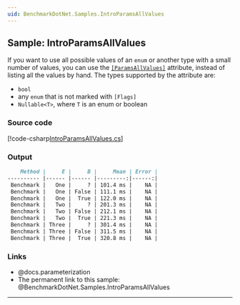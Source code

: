 ```yaml
---
uid: BenchmarkDotNet.Samples.IntroParamsAllValues
---
```


## Sample: IntroParamsAllValues

If you want to use all possible values of an `enum` or another type with a small number of values, you can use the [`[ParamsAllValues]`](xref:BenchmarkDotNet.Attributes.ParamsAllValuesAttribute) attribute, instead of listing all the values by hand. The types supported by the attribute are:

* `bool`
* any `enum` that is not marked with `[Flags]`
* `Nullable<T>`, where `T` is an enum or boolean

### Source code

[!code-csharp[IntroParamsAllValues.cs](../../../samples/BenchmarkDotNet.Samples/IntroParamsAllValues.cs)]

### Output

```markdown
    Method |     E |     B |     Mean | Error |
---------- |------ |------ |---------:|------:|
 Benchmark |   One |     ? | 101.4 ms |    NA |
 Benchmark |   One | False | 111.1 ms |    NA |
 Benchmark |   One |  True | 122.0 ms |    NA |
 Benchmark |   Two |     ? | 201.3 ms |    NA |
 Benchmark |   Two | False | 212.1 ms |    NA |
 Benchmark |   Two |  True | 221.3 ms |    NA |
 Benchmark | Three |     ? | 301.4 ms |    NA |
 Benchmark | Three | False | 311.5 ms |    NA |
 Benchmark | Three |  True | 320.8 ms |    NA |
```

### Links

* @docs.parameterization
* The permanent link to this sample: @BenchmarkDotNet.Samples.IntroParamsAllValues

---
